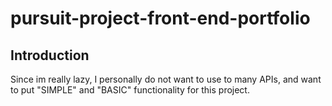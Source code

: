 # pursuit-project-front-end-portfolio

## Introduction
Since im really lazy, I personally do not want to use to many APIs, and want to put "SIMPLE" and "BASIC" functionality for this project.

